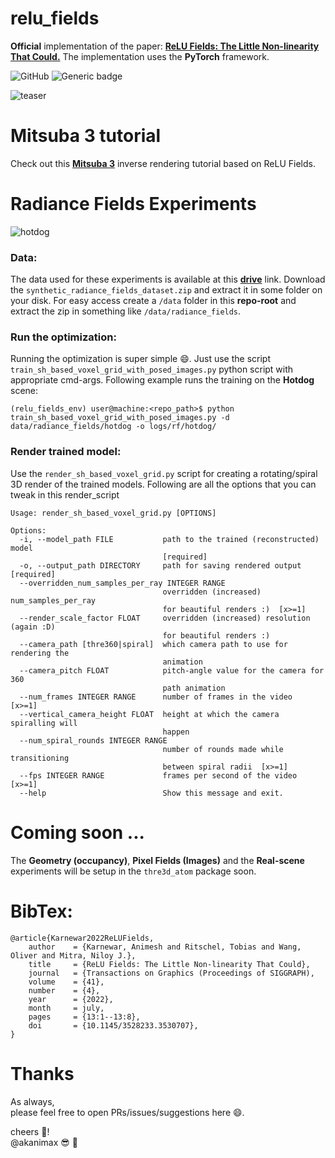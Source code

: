 # relu_fields
**Official** implementation of the paper: 
[**ReLU Fields: The Little Non-linearity That Could.**](https://geometry.cs.ucl.ac.uk/group_website/projects/2022/relu_fields/)
The implementation uses the **PyTorch** framework.

![GitHub](https://img.shields.io/github/license/akanimax/relu_fields)
![Generic badge](https://img.shields.io/badge/conf-SIGGRAPH2022-purple.svg)

![teaser](https://geometry.cs.ucl.ac.uk/group_website/projects/2022/relu_fields/static/figures/teaser_relufield_correct_font.jpg)

# Mitsuba 3 tutorial
Check out this 
[**Mitsuba 3**](https://mitsuba.readthedocs.io/en/latest/src/inverse_rendering/radiance_field_reconstruction.html) 
inverse rendering tutorial based on ReLU Fields.

# Radiance Fields Experiments
![hotdog](https://geometry.cs.ucl.ac.uk/group_website/projects/2022/relu_fields/static/videos/hotdog_spiral.gif)
### Data:
The data used for these experiments is available at this 
[**drive**](https://drive.google.com/drive/u/0/folders/1-iJug5cTJA7bhDnhIxTraH5EyuyRA7sr) 
link. Download the `synthetic_radiance_fields_dataset.zip` and extract it in some
folder on your disk. For easy access create a `/data` folder in this **repo-root** and
extract the zip in something like `/data/radiance_fields`.

### Run the optimization:
Running the optimization is super simple :smile:. Just use the script 
`train_sh_based_voxel_grid_with_posed_images.py` python script with appropriate
cmd-args. Following example runs the training on the **Hotdog** scene:

```
(relu_fields_env) user@machine:<repo_path>$ python train_sh_based_voxel_grid_with_posed_images.py -d data/radiance_fields/hotdog -o logs/rf/hotdog/
```

### Render trained model:
Use the `render_sh_based_voxel_grid.py` script for creating a rotating/spiral 
3D render of the trained models. Following are all the options that you can tweak
in this render_script
```
Usage: render_sh_based_voxel_grid.py [OPTIONS]

Options:
  -i, --model_path FILE           path to the trained (reconstructed) model
                                  [required]
  -o, --output_path DIRECTORY     path for saving rendered output  [required]
  --overridden_num_samples_per_ray INTEGER RANGE
                                  overridden (increased) num_samples_per_ray
                                  for beautiful renders :)  [x>=1]
  --render_scale_factor FLOAT     overridden (increased) resolution (again :D)
                                  for beautiful renders :)
  --camera_path [thre360|spiral]  which camera path to use for rendering the
                                  animation
  --camera_pitch FLOAT            pitch-angle value for the camera for 360
                                  path animation
  --num_frames INTEGER RANGE      number of frames in the video  [x>=1]
  --vertical_camera_height FLOAT  height at which the camera spiralling will
                                  happen
  --num_spiral_rounds INTEGER RANGE
                                  number of rounds made while transitioning
                                  between spiral radii  [x>=1]
  --fps INTEGER RANGE             frames per second of the video  [x>=1]
  --help                          Show this message and exit.

```

# Coming soon ...
The **Geometry (occupancy)**, **Pixel Fields (Images)** and the 
**Real-scene** experiments will be setup in the `thre3d_atom` package soon.

# BibTex:
```
@article{Karnewar2022ReLUFields,
    author    = {Karnewar, Animesh and Ritschel, Tobias and Wang, Oliver and Mitra, Niloy J.},
    title     = {ReLU Fields: The Little Non-linearity That Could},
    journal   = {Transactions on Graphics (Proceedings of SIGGRAPH),
    volume    = {41},
    number    = {4},
    year      = {2022},
    month     = july,
    pages     = {13:1--13:8},
    doi       = {10.1145/3528233.3530707},
}
```

# Thanks
As always, <br>
please feel free to open PRs/issues/suggestions here :smile:. 

cheers :beers:! <br>
@akanimax :sunglasses: :robot:
